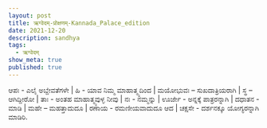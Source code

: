 ```yaml
---
layout: post
title: ऋग्वेदम्-प्रोक्षणम्-Kannada_Palace_edition
date: 2021-12-20
description: sandhya
tags:
  - ऋग्वेदम्
show_meta: true
published: true
---
```



ಆಪಃ - ಎಲೈ ಅಬ್ದೇವತೆಗಳೇ | ಹಿ - ಯಾವ ನಿಮ್ಮ ಮಾಹಾತ್ಮ್ಯದಿಂದ | ಮಯೋಭುವಃ – ಸುಖದಾತ್ರಿಯರಾಗಿ | ಸ್ಥ – ಆಗಿದ್ದೀರೋ | ತಾಃ - ಅಂತಹ 
ಮಾಹಾತ್ಮ್ಯವುಳ್ಳ ನೀವು | ನಃ - ನಮ್ಮನ್ನು | ಊರ್ಜೇ - ಅನ್ನಕ್ಕೆ ಪಾತ್ರರನ್ನಾಗಿ | ದಧಾತನ - ಮಾಡಿ | ಮಹೇ – ಮಹತ್ತಾದುದೂ | ರಣಾಯ - 
ರಮಣೀಯವಾದುದೂ ಆದ | ಚಕ್ಷಸೇ - ದರ್ಶನಕ್ಕೂ ಯೋಗ್ಯರನ್ನಾಗಿ ಮಾಡಿರಿ. 
